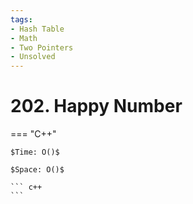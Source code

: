 ```yaml
---
tags:
- Hash Table
- Math
- Two Pointers
- Unsolved
---
```



# 202. Happy Number

=== "C++"

    $Time: O()$

    $Space: O()$

    ``` c++
    ```